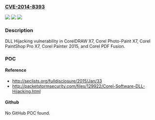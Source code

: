 ### [CVE-2014-8393](https://cve.mitre.org/cgi-bin/cvename.cgi?name=CVE-2014-8393)
![](https://img.shields.io/static/v1?label=Product&message=n%2Fa&color=blue)
![](https://img.shields.io/static/v1?label=Version&message=n%2Fa&color=blue)
![](https://img.shields.io/static/v1?label=Vulnerability&message=n%2Fa&color=brighgreen)

### Description

DLL Hijacking vulnerability in CorelDRAW X7, Corel Photo-Paint X7, Corel PaintShop Pro X7, Corel Painter 2015, and Corel PDF Fusion.

### POC

#### Reference
- http://seclists.org/fulldisclosure/2015/Jan/33
- http://packetstormsecurity.com/files/129922/Corel-Software-DLL-Hijacking.html

#### Github
No GitHub POC found.

